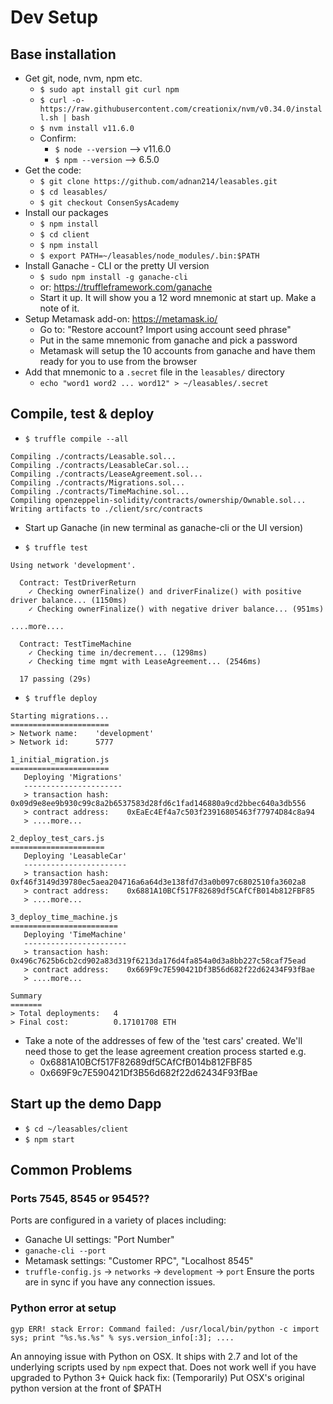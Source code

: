 
# Dev Setup

## Base installation
* Get git, node, nvm, npm etc.
    * `$ sudo apt install git curl npm`
    * `$ curl -o- https://raw.githubusercontent.com/creationix/nvm/v0.34.0/install.sh | bash`
    * `$ nvm install v11.6.0`
    * Confirm:
        * `$ node --version` --> v11.6.0
        * `$ npm --version` --> 6.5.0
* Get the code:
    * `$ git clone https://github.com/adnan214/leasables.git`
    * `$ cd leasables/`
    * `$ git checkout ConsenSysAcademy`
* Install our packages
    * `$ npm install`
    * `$ cd client`
    * `$ npm install`
    * `$ export PATH=~/leasables/node_modules/.bin:$PATH`
* Install Ganache - CLI or the pretty UI version
    * `$ sudo npm install -g ganache-cli`
    * or: https://truffleframework.com/ganache
    * Start it up. It will show you a 12 word mnemonic at start up. Make a note of it.
* Setup Metamask add-on: https://metamask.io/
   * Go to: "Restore account? Import using account seed phrase"
   * Put in the same mnemonic from ganache and pick a password
   * Metamask will setup the 10 accounts from ganache and have them ready for you to use from the browser
* Add that mnemonic to a `.secret` file in the `leasables/` directory
   * `echo "word1 word2 ... word12" > ~/leasables/.secret`
    

## Compile, test & deploy

* `$ truffle compile --all`
```
Compiling ./contracts/Leasable.sol...
Compiling ./contracts/LeasableCar.sol...
Compiling ./contracts/LeaseAgreement.sol...
Compiling ./contracts/Migrations.sol...
Compiling ./contracts/TimeMachine.sol...
Compiling openzeppelin-solidity/contracts/ownership/Ownable.sol...
Writing artifacts to ./client/src/contracts
```

* Start up Ganache (in new terminal as ganache-cli or the UI version)

* `$ truffle test`

```
Using network 'development'.

  Contract: TestDriverReturn
    ✓ Checking ownerFinalize() and driverFinalize() with positive driver balance... (1150ms)
    ✓ Checking ownerFinalize() with negative driver balance... (951ms)

....more....

  Contract: TestTimeMachine
    ✓ Checking time in/decrement... (1298ms)
    ✓ Checking time mgmt with LeaseAgreement... (2546ms)

  17 passing (29s)
```

* `$ truffle deploy`
```
Starting migrations...
======================
> Network name:    'development'
> Network id:      5777

1_initial_migration.js
======================
   Deploying 'Migrations'
   ----------------------
   > transaction hash:    0x09d9e8ee9b930c99c8a2b6537583d28fd6c1fad146880a9cd2bbec640a3db556
   > contract address:    0xEaEc4Ef4a7c503f23916805463f77974D84c8a94
   > ....more...

2_deploy_test_cars.js
=====================
   Deploying 'LeasableCar'
   -----------------------
   > transaction hash:    0xf46f3149d39780ec5aea204716a6a64d3e138fd7d3a0b097c6802510fa3602a8
   > contract address:    0x6881A10BCf517F82689df5CAfCfB014b812FBF85
   > ....more...

3_deploy_time_machine.js
========================
   Deploying 'TimeMachine'
   -----------------------
   > transaction hash:    0x496c7625b6cb2cd902a83d319f6213da176d4fa854a0d3a8bb227c58caf75ead
   > contract address:    0x669F9c7E590421Df3B56d682f22d62434F93fBae
   > ....more...
   
Summary
=======
> Total deployments:   4
> Final cost:          0.17101708 ETH
```

* Take a note of the addresses of few of the 'test cars' created. We'll need those to get the lease agreement creation process started e.g.
   * 0x6881A10BCf517F82689df5CAfCfB014b812FBF85
   * 0x669F9c7E590421Df3B56d682f22d62434F93fBae

## Start up the demo Dapp

* `$ cd ~/leasables/client`
* `$ npm start`



## Common Problems

### Ports 7545, 8545 or 9545??

Ports are configured in a variety of places including:
* Ganache UI settings: "Port Number"
* `ganache-cli --port`
* Metamask settings: "Customer RPC", "Localhost 8545"
* `truffle-config.js` -> `networks` -> `development` -> `port`
Ensure the ports are in sync if you have any connection issues.


### Python error at setup

`gyp ERR! stack Error: Command failed: /usr/local/bin/python -c import sys; print "%s.%s.%s" % sys.version_info[:3]; ....`

An annoying issue with Python on OSX. It ships with 2.7 and lot of the underlying scripts used by `npm` expect that. Does not work well if you have upgraded to Python 3+
Quick hack fix: (Temporarily) Put OSX's original python version at the front of $PATH